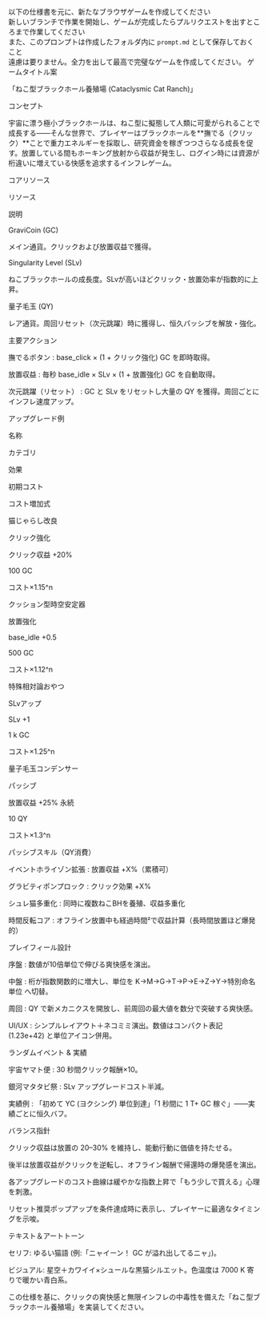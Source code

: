 以下の仕様書を元に、新たなブラウザゲームを作成してください\
新しいブランチで作業を開始し、ゲームが完成したらプルリクエストを出すところまで作業してください\
また、このプロンプトは作成したフォルダ内に `prompt.md` として保存しておくこと\
遠慮は要りません。全力を出して最高で完璧なゲームを作成してください。
ゲームタイトル案

「ねこ型ブラックホール養殖場 (Cataclysmic Cat Ranch)」

コンセプト

宇宙に漂う極小ブラックホールは、ねこ型に擬態して人類に可愛がられることで成長する――そんな世界で、プレイヤーはブラックホールを**撫でる（クリック）**ことで重力エネルギーを採取し、研究資金を稼ぎつつさらなる成長を促す。放置している間もホーキング放射から収益が発生し、ログイン時には資源が桁違いに増えている快感を追求するインフレゲーム。

コアリソース

リソース

説明

GraviCoin (GC)

メイン通貨。クリックおよび放置収益で獲得。

Singularity Level (SLv)

ねこブラックホールの成長度。SLvが高いほどクリック・放置効率が指数的に上昇。

量子毛玉 (QY)

レア通貨。周回リセット（次元跳躍）時に獲得し、恒久パッシブを解放・強化。

主要アクション

撫でるボタン : base_click × (1 + クリック強化) GC を即時取得。

放置収益 : 毎秒 base_idle × SLv × (1 + 放置強化) GC を自動取得。

次元跳躍（リセット） : GC と SLv をリセットし大量の QY を獲得。周回ごとにインフレ速度アップ。

アップグレード例

名称

カテゴリ

効果

初期コスト

コスト増加式

猫じゃらし改良

クリック強化

クリック収益 +20%

100 GC

コスト×1.15^n

クッション型時空安定器

放置強化

base_idle +0.5

500 GC

コスト×1.12^n

特殊相対論おやつ

SLvアップ

SLv +1

1 k GC

コスト×1.25^n

量子毛玉コンデンサー

パッシブ

放置収益 +25% 永続

10 QY

コスト×1.3^n

パッシブスキル（QY消費）

イベントホライゾン拡張 : 放置収益 +X%（累積可）

グラビティポンプロック : クリック効果 +X%

シュレ猫多重化 : 同時に複数ねこBHを養殖、収益多重化

時間反転コア : オフライン放置中も経過時間²で収益計算（長時間放置ほど爆発的）

プレイフィール設計

序盤 : 数値が10倍単位で伸びる爽快感を演出。

中盤 : 桁が指数関数的に増大し、単位を K→M→G→T→P→E→Z→Y→特別命名単位 へ切替。

周回 : QY で新メカニクスを開放し、前周回の最大値を数分で突破する爽快感。

UI/UX : シンプルレイアウト＋ネコミミ演出。数値はコンパクト表記 (1.23e+42) と単位アイコン併用。

ランダムイベント & 実績

宇宙ヤマト便 : 30 秒間クリック報酬×10。

銀河マタタビ祭 : SLv アップグレードコスト半減。

実績例 : 「初めて YC (ヨクシング) 単位到達」「1 秒間に 1 T+ GC 稼ぐ」——実績ごとに恒久バフ。

バランス指針

クリック収益は放置の 20–30% を維持し、能動行動に価値を持たせる。

後半は放置収益がクリックを逆転し、オフライン報酬で帰還時の爆発感を演出。

各アップグレードのコスト曲線は緩やかな指数上昇で「もう少しで買える」心理を刺激。

リセット推奨ポップアップを条件達成時に表示し、プレイヤーに最適なタイミングを示唆。

テキスト＆アートトーン

セリフ: ゆるい猫語 (例:「ニャイーン！ GC が溢れ出してるニャ」)。

ビジュアル: 星空＋カワイイ×シュールな黒猫シルエット。色温度は 7000 K 寄りで暖かい青白系。

この仕様を基に、クリックの爽快感と無限インフレの中毒性を備えた「ねこ型ブラックホール養殖場」を実装してください。
